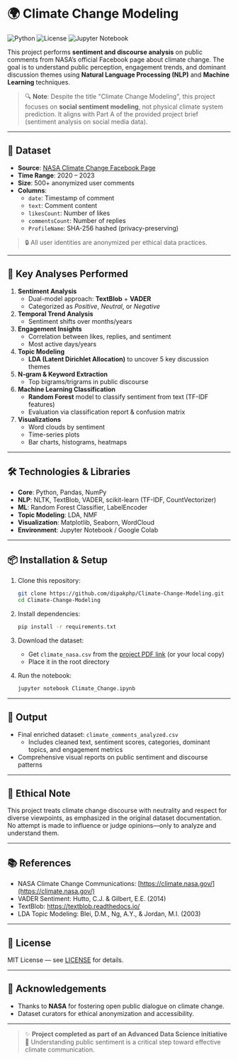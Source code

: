 # 🌍 Climate Change Modeling

![Python](https://img.shields.io/badge/Python-3.8%2B-blue?logo=python)
![License](https://img.shields.io/badge/License-MIT-green)
![Jupyter Notebook](https://img.shields.io/badge/Jupyter-Notebook-orange?logo=jupyter)

This project performs **sentiment and discourse analysis** on public comments from NASA’s official Facebook page about climate change. The goal is to understand public perception, engagement trends, and dominant discussion themes using **Natural Language Processing (NLP)** and **Machine Learning** techniques.

> 🔍 **Note**: Despite the title "Climate Change Modeling", this project focuses on **social sentiment modeling**, not physical climate system prediction. It aligns with Part A of the provided project brief (sentiment analysis on social media data).

---

## 📁 Dataset

- **Source**: [NASA Climate Change Facebook Page](https://web.facebook.com/NASAClimateChange/)
- **Time Range**: 2020 – 2023
- **Size**: 500+ anonymized user comments
- **Columns**:
  - `date`: Timestamp of comment
  - `text`: Comment content
  - `likesCount`: Number of likes
  - `commentsCount`: Number of replies
  - `ProfileName`: SHA-256 hashed (privacy-preserving)

> 🔒 All user identities are anonymized per ethical data practices.

---

## 🧠 Key Analyses Performed

1. **Sentiment Analysis**
   - Dual-model approach: **TextBlob** + **VADER**
   - Categorized as *Positive*, *Neutral*, or *Negative*
2. **Temporal Trend Analysis**
   - Sentiment shifts over months/years
3. **Engagement Insights**
   - Correlation between likes, replies, and sentiment
   - Most active days/years
4. **Topic Modeling**
   - **LDA (Latent Dirichlet Allocation)** to uncover 5 key discussion themes
5. **N-gram & Keyword Extraction**
   - Top bigrams/trigrams in public discourse
6. **Machine Learning Classification**
   - **Random Forest** model to classify sentiment from text (TF-IDF features)
   - Evaluation via classification report & confusion matrix
7. **Visualizations**
   - Word clouds by sentiment
   - Time-series plots
   - Bar charts, histograms, heatmaps

---

## 🛠️ Technologies & Libraries

- **Core**: Python, Pandas, NumPy
- **NLP**: NLTK, TextBlob, VADER, scikit-learn (TF-IDF, CountVectorizer)
- **ML**: Random Forest Classifier, LabelEncoder
- **Topic Modeling**: LDA, NMF
- **Visualization**: Matplotlib, Seaborn, WordCloud
- **Environment**: Jupyter Notebook / Google Colab

---

## 📦 Installation & Setup

1. Clone this repository:
   ```bash
   git clone https://github.com/dipakphp/Climate-Change-Modeling.git
   cd Climate-Change-Modeling
   ```

2. Install dependencies:
   ```bash
   pip install -r requirements.txt
   ```

3. Download the dataset:
   - Get `climate_nasa.csv` from the [project PDF link](#) (or your local copy)
   - Place it in the root directory

4. Run the notebook:
   ```bash
   jupyter notebook Climate_Change.ipynb
   ```

---

## 📄 Output

- Final enriched dataset: `climate_comments_analyzed.csv`
  - Includes cleaned text, sentiment scores, categories, dominant topics, and engagement metrics
- Comprehensive visual reports on public sentiment and discourse patterns

---

## 📝 Ethical Note

This project treats climate change discourse with neutrality and respect for diverse viewpoints, as emphasized in the original dataset documentation. No attempt is made to influence or judge opinions—only to analyze and understand them.

---

## 📚 References

- NASA Climate Change Communications: [https://climate.nasa.gov/](https://climate.nasa.gov/)
- VADER Sentiment: Hutto, C.J. & Gilbert, E.E. (2014)
- TextBlob: https://textblob.readthedocs.io/
- LDA Topic Modeling: Blei, D.M., Ng, A.Y., & Jordan, M.I. (2003)

---

## 📄 License

MIT License — see [LICENSE](LICENSE) for details.

---

## 🙌 Acknowledgements

- Thanks to **NASA** for fostering open public dialogue on climate change.
- Dataset curators for ethical anonymization and accessibility.

---

> ✨ **Project completed as part of an Advanced Data Science initiative**  
> 🌱 Understanding public sentiment is a critical step toward effective climate communication.
